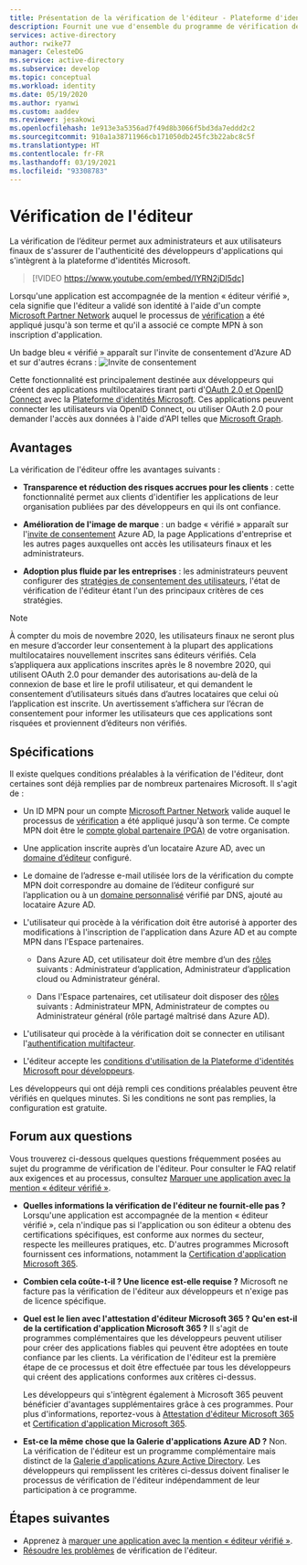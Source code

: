 ```yaml
---
title: Présentation de la vérification de l'éditeur - Plateforme d'identités Microsoft | Azure
description: Fournit une vue d'ensemble du programme de vérification de l'éditeur pour la Plateforme d'identités Microsoft. Répertorie les avantages et conditions d'utilisation du programme, ainsi que les questions fréquemment posées. Lorsqu'une application est accompagnée de la mention « éditeur vérifié », cela signifie que l'éditeur a validé son identité à l'aide d'un compte Microsoft Partner Network auquel le processus de vérification a été appliqué jusqu'à son terme et qu'il a associé ce compte MPN à l'inscription de l'application.
services: active-directory
author: rwike77
manager: CelesteDG
ms.service: active-directory
ms.subservice: develop
ms.topic: conceptual
ms.workload: identity
ms.date: 05/19/2020
ms.author: ryanwi
ms.custom: aaddev
ms.reviewer: jesakowi
ms.openlocfilehash: 1e913e3a5356ad7f49d8b3066f5bd3da7eddd2c2
ms.sourcegitcommit: 910a1a38711966cb171050db245fc3b22abc8c5f
ms.translationtype: HT
ms.contentlocale: fr-FR
ms.lasthandoff: 03/19/2021
ms.locfileid: "93308783"
---
```

# <a name="publisher-verification"></a>Vérification de l'éditeur

La vérification de l’éditeur permet aux administrateurs et aux utilisateurs finaux de s'assurer de l'authenticité des développeurs d'applications qui s'intègrent à la plateforme d'identités Microsoft. 

> [!VIDEO https://www.youtube.com/embed/IYRN2jDl5dc]

Lorsqu'une application est accompagnée de la mention « éditeur vérifié », cela signifie que l'éditeur a validé son identité à l'aide d'un compte [Microsoft Partner Network](https://partner.microsoft.com/membership) auquel le processus de [vérification](/partner-center/verification-responses) a été appliqué jusqu'à son terme et qu'il a associé ce compte MPN à son inscription d'application. 

Un badge bleu « vérifié » apparaît sur l'invite de consentement d'Azure AD et sur d'autres écrans : ![Invite de consentement](./media/publisher-verification-overview/consent-prompt.png)

Cette fonctionnalité est principalement destinée aux développeurs qui créent des applications multilocataires tirant parti d'[OAuth 2.0 et OpenID Connect](active-directory-v2-protocols.md) avec la [Plateforme d'identités Microsoft](v2-overview.md). Ces applications peuvent connecter les utilisateurs via OpenID Connect, ou utiliser OAuth 2.0 pour demander l'accès aux données à l'aide d'API telles que [Microsoft Graph](https://developer.microsoft.com/graph/).

## <a name="benefits"></a>Avantages
La vérification de l'éditeur offre les avantages suivants :
- **Transparence et réduction des risques accrues pour les clients** : cette fonctionnalité permet aux clients d'identifier les applications de leur organisation publiées par des développeurs en qui ils ont confiance. 

- **Amélioration de l'image de marque** : un badge « vérifié » apparaît sur l'[invite de consentement](application-consent-experience.md) Azure AD, la page Applications d'entreprise et les autres pages auxquelles ont accès les utilisateurs finaux et les administrateurs. 

- **Adoption plus fluide par les entreprises** : les administrateurs peuvent configurer des [stratégies de consentement des utilisateurs](../manage-apps/configure-user-consent.md), l'état de vérification de l'éditeur étant l'un des principaux critères de ces stratégies.

> [!NOTE]
> À compter du mois de novembre 2020, les utilisateurs finaux ne seront plus en mesure d’accorder leur consentement à la plupart des applications multilocataires nouvellement inscrites sans éditeurs vérifiés. Cela s’appliquera aux applications inscrites après le 8 novembre 2020, qui utilisent OAuth 2.0 pour demander des autorisations au-delà de la connexion de base et lire le profil utilisateur, et qui demandent le consentement d’utilisateurs situés dans d’autres locataires que celui où l’application est inscrite. Un avertissement s’affichera sur l’écran de consentement pour informer les utilisateurs que ces applications sont risquées et proviennent d’éditeurs non vérifiés.    

## <a name="requirements"></a>Spécifications
Il existe quelques conditions préalables à la vérification de l'éditeur, dont certaines sont déjà remplies par de nombreux partenaires Microsoft. Il s'agit de : 

-  Un ID MPN pour un compte [Microsoft Partner Network](https://partner.microsoft.com/membership) valide auquel le processus de [vérification](/partner-center/verification-responses) a été appliqué jusqu'à son terme. Ce compte MPN doit être le [compte global partenaire (PGA)](/partner-center/account-structure#the-top-level-is-the-partner-global-account-pga) de votre organisation. 

-  Une application inscrite auprès d’un locataire Azure AD, avec un [domaine d’éditeur](howto-configure-publisher-domain.md) configuré.

-  Le domaine de l’adresse e-mail utilisée lors de la vérification du compte MPN doit correspondre au domaine de l’éditeur configuré sur l’application ou à un [domaine personnalisé](../fundamentals/add-custom-domain.md) vérifié par DNS, ajouté au locataire Azure AD. 

-  L'utilisateur qui procède à la vérification doit être autorisé à apporter des modifications à l'inscription de l'application dans Azure AD et au compte MPN dans l'Espace partenaires. 

    -  Dans Azure AD, cet utilisateur doit être membre d’un des [rôles](../roles/permissions-reference.md) suivants : Administrateur d’application, Administrateur d’application cloud ou Administrateur général. 

    -  Dans l'Espace partenaires, cet utilisateur doit disposer des [rôles](/partner-center/permissions-overview) suivants : Administrateur MPN, Administrateur de comptes ou Administrateur général (rôle partagé maîtrisé dans Azure AD).
    
-  L'utilisateur qui procède à la vérification doit se connecter en utilisant l'[authentification multifacteur](../authentication/howto-mfa-getstarted.md).

-  L'éditeur accepte les [conditions d'utilisation de la Plateforme d'identités Microsoft pour développeurs](/legal/microsoft-identity-platform/terms-of-use).

Les développeurs qui ont déjà rempli ces conditions préalables peuvent être vérifiés en quelques minutes. Si les conditions ne sont pas remplies, la configuration est gratuite. 

## <a name="frequently-asked-questions"></a>Forum aux questions 
Vous trouverez ci-dessous quelques questions fréquemment posées au sujet du programme de vérification de l'éditeur. Pour consulter le FAQ relatif aux exigences et au processus, consultez [Marquer une application avec la mention « éditeur vérifié »](mark-app-as-publisher-verified.md).

- **Quelles informations la vérification de l'éditeur ne fournit-elle __pas__ ?**  Lorsqu'une application est accompagnée de la mention « éditeur vérifié », cela n'indique pas si l'application ou son éditeur a obtenu des certifications spécifiques, est conforme aux normes du secteur, respecte les meilleures pratiques, etc. D'autres programmes Microsoft fournissent ces informations, notamment la [Certification d'application Microsoft 365](/microsoft-365-app-certification/overview).

- **Combien cela coûte-t-il ? Une licence est-elle requise ?** Microsoft ne facture pas la vérification de l'éditeur aux développeurs et n'exige pas de licence spécifique. 

- **Quel est le lien avec l'attestation d'éditeur Microsoft 365 ? Qu'en est-il de la certification d'application Microsoft 365 ?** Il s'agit de programmes complémentaires que les développeurs peuvent utiliser pour créer des applications fiables qui peuvent être adoptées en toute confiance par les clients. La vérification de l'éditeur est la première étape de ce processus et doit être effectuée par tous les développeurs qui créent des applications conformes aux critères ci-dessus. 

  Les développeurs qui s'intègrent également à Microsoft 365 peuvent bénéficier d'avantages supplémentaires grâce à ces programmes. Pour plus d'informations, reportez-vous à [Attestation d'éditeur Microsoft 365](/microsoft-365-app-certification/docs/attestation) et [Certification d'application Microsoft 365](/microsoft-365-app-certification/docs/certification). 

- **Est-ce la même chose que la Galerie d'applications Azure AD ?** Non. La vérification de l'éditeur est un programme complémentaire mais distinct de la [Galerie d'applications Azure Active Directory](v2-howto-app-gallery-listing.md). Les développeurs qui remplissent les critères ci-dessus doivent finaliser le processus de vérification de l'éditeur indépendamment de leur participation à ce programme. 

## <a name="next-steps"></a>Étapes suivantes
* Apprenez à [marquer une application avec la mention « éditeur vérifié »](mark-app-as-publisher-verified.md).
* [Résoudre les problèmes](troubleshoot-publisher-verification.md) de vérification de l'éditeur.
